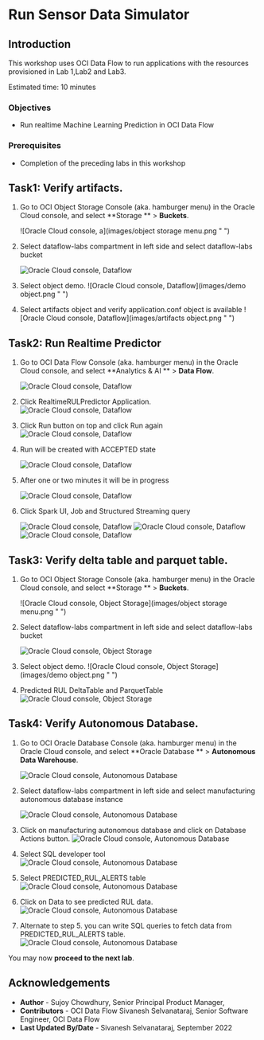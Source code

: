 # Run Sensor Data Simulator

## Introduction

This workshop uses OCI Data Flow to run applications with the resources provisioned in Lab 1,Lab2 and Lab3.

Estimated time: 10 minutes

### Objectives

* Run realtime Machine Learning Prediction in OCI Data Flow

### Prerequisites

* Completion of the preceding labs in this workshop

## Task1: Verify artifacts.

1. Go to OCI Object Storage Console (aka. hamburger menu) in the Oracle Cloud console, and select **Storage ** > **Buckets**.

   ![Oracle Cloud console, a](images/object storage menu.png " ")

2. Select dataflow-labs compartment in left side and select dataflow-labs bucket

   ![Oracle Cloud console, Dataflow](images/object-storage-bucket.png " ")

3. Select object demo.
   ![Oracle Cloud console, Dataflow](images/demo object.png " ")

4. Select artifacts object and verify application.conf object is available
   ![Oracle Cloud console, Dataflow](images/artifacts object.png " ")

## Task2: Run Realtime Predictor

1. Go to OCI Data Flow Console (aka. hamburger menu) in the Oracle Cloud console, and select **Analytics & AI ** > **Data Flow**.

   ![Oracle Cloud console, Dataflow](images/dataflow-menu.png " ")

2. Click RealtimeRULPredictor Application.
   ![Oracle Cloud console, Dataflow](images/predictor.png " ")

3. Click Run button on top and click Run again
   ![Oracle Cloud console, Dataflow](images/predictor-run.png " ")

4. Run will be created with ACCEPTED state

   ![Oracle Cloud console, Dataflow](images/predictor-run.png " ")

5. After one or two minutes it will be in progress

   ![Oracle Cloud console, Dataflow](images/predictor-progress.png " ")

6. Click Spark UI, Job and Structured Streaming query

   ![Oracle Cloud console, Dataflow](images/simulator-streaming-job.png " ")
   ![Oracle Cloud console, Dataflow](images/simulator-streaming-query.png " ")
   ![Oracle Cloud console, Dataflow](images/simulator-streaming-query-detailed.png " ")

## Task3: Verify delta table and parquet table.

1. Go to OCI Object Storage Console (aka. hamburger menu) in the Oracle Cloud console, and select **Storage ** > **Buckets**.

   ![Oracle Cloud console, Object Storage](images/object storage menu.png " ")

2. Select dataflow-labs compartment in left side and select dataflow-labs bucket

   ![Oracle Cloud console, Object Storage](images/object-storage-bucket.png " ")

3. Select object demo.
   ![Oracle Cloud console, Object Storage](images/demo object.png " ")

4. Predicted RUL DeltaTable and ParquetTable
   ![Oracle Cloud console, Object Storage](images/sinks.png " ")


## Task4: Verify Autonomous Database.

1. Go to OCI Oracle Database Console (aka. hamburger menu) in the Oracle Cloud console, and select **Oracle Database ** > **Autonomous Data Warehouse**.

   ![Oracle Cloud console, Autonomous Database](images/adb_menu.png " ")

2. Select dataflow-labs compartment in left side and select manufacturing autonomous database instance

   ![Oracle Cloud console, Autonomous Database](images/adb_manufacturing.png " ")

3. Click on manufacturing autonomous database and click on Database Actions button.
   ![Oracle Cloud console, Autonomous Database](images/abd_details.png " ")

4. Select SQL developer tool
   ![Oracle Cloud console, Autonomous Database](images/adb_sql_tool.png " ")

5. Select PREDICTED_RUL_ALERTS table
   ![Oracle Cloud console, Autonomous Database](images/adb_fields.png " ")
   
6. Click on Data to see predicted RUL data.
   ![Oracle Cloud console, Autonomous Database](images/adb_data.png " ")

7. Alternate to step 5. you can write SQL queries to fetch data from PREDICTED_RUL_ALERTS table.
   ![Oracle Cloud console, Autonomous Database](images/adb_alternate_sql.png " ")


You may now **proceed to the next lab**.

## Acknowledgements
- **Author** - Sujoy Chowdhury, Senior Principal Product Manager,
- **Contributors** - OCI Data Flow Sivanesh Selvanataraj, Senior Software Engineer, OCI Data Flow
- **Last Updated By/Date** - Sivanesh Selvanataraj, September 2022
